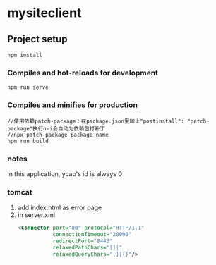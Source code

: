 # mysiteclient

## Project setup
```
npm install
```

### Compiles and hot-reloads for development
```
npm run serve
```

### Compiles and minifies for production
```
//使用依赖patch-package：在package.json里加上"postinstall": "patch-package"执行n-i会自动为依赖包打补丁
//npx patch-package package-name
npm run build
```

### notes
in this application, ycao's id is always 0

### tomcat
1. add index.html as error page
2. in server.xml
    ```xml
    <Connector port="80" protocol="HTTP/1.1"
               connectionTimeout="20000"
               redirectPort="8443" 
               relaxedPathChars="[]|"
               relaxedQueryChars="[]|{}"/>
    ```
